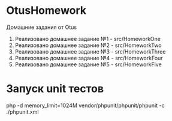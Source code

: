 # OtusHomework
Домашние задания от Otus

1. Реализовано домашнее задание №1 - src/HomeworkOne
2. Реализовано домашнее задание №2 - src/HomeworkTwo
3. Реализовано домашнее задание №3 - src/HomeworkThree
4. Реализовано домашнее задание №4 - src/HomeworkFour
5. Реализовано домашнее задание №5 - src/HomeworkFive

# Запуск unit тестов

php -d memory_limit=1024M vendor/phpunit/phpunit/phpunit -c ./phpunit.xml
